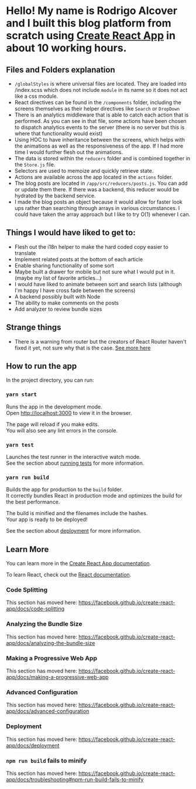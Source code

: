 # Hello!  My name is Rodrigo Alcover and I built this blog platform from scratch using [Create React App](https://github.com/facebook/create-react-app) in about 10 working hours.


## Files and Folders explanation
* `/globalStyles` is where universal files are located.  They are loaded into /index.scss which does not include `module` in its name so it does not act like a css module.
* React directives can be found in the `/components` folder, including the screens themselves as their helper directives like `Search` or `DropDown`
* There is an analytics middleware that is able to catch each action that is performed.  As you can see in that file, some actions have been chosen to dispatch analytics events to the server (there is no server but this is where that functionality would exist)
* Using HOC to have inheritance between the screens, which helps with the animations as well as the responsiveness of the app.  If I had more time I would further flesh out the animations.
* The data is stored within the `reducers` folder and is combined together in the `Store.js` file.
* Selectors are used to memoize and quickly retrieve state.
* Actions are available across the app located in the `actions` folder.
* The blog posts are located in `/app/src/reducers/posts.js`.  You can add or update them there.  If there was a backend, this reducer would be hydrated by the backend service.
* I made the blog posts an object because it would allow for faster look ups rather than searching through arrays in various circumstances.  I could have taken the array approach but I like to try O(1) whenever I can.

## Things I would have liked to get to:
* Flesh out the i18n helper to make the hard coded copy easier to translate
* Implement related posts at the bottom of each article
* Enable sharing functionality of some sort
* Maybe built a drawer for mobile but not sure what I would put in it. (maybe my list of favorite articles...)
* I would have liked to animate between sort and search lists (although I'm happy I have cross fade between the screens)
* A backend possibly built with Node
* The ability to make comments on the posts
* Add analyzer to review bundle sizes

## Strange things
* There is a warning from router but the creators of React Router haven't fixed it yet, not sure why that is the case. [See more here](https://github.com/ReactTraining/react-router/issues/6382)

## How to run the app

In the project directory, you can run:

### `yarn start`

Runs the app in the development mode.<br>
Open [http://localhost:3000](http://localhost:3000) to view it in the browser.

The page will reload if you make edits.<br>
You will also see any lint errors in the console.

### `yarn test`

Launches the test runner in the interactive watch mode.<br>
See the section about [running tests](https://facebook.github.io/create-react-app/docs/running-tests) for more information.

### `yarn run build`

Builds the app for production to the `build` folder.<br>
It correctly bundles React in production mode and optimizes the build for the best performance.

The build is minified and the filenames include the hashes.<br>
Your app is ready to be deployed!

See the section about [deployment](https://facebook.github.io/create-react-app/docs/deployment) for more information.

## Learn More

You can learn more in the [Create React App documentation](https://facebook.github.io/create-react-app/docs/getting-started).

To learn React, check out the [React documentation](https://reactjs.org/).

### Code Splitting

This section has moved here: https://facebook.github.io/create-react-app/docs/code-splitting

### Analyzing the Bundle Size

This section has moved here: https://facebook.github.io/create-react-app/docs/analyzing-the-bundle-size

### Making a Progressive Web App

This section has moved here: https://facebook.github.io/create-react-app/docs/making-a-progressive-web-app

### Advanced Configuration

This section has moved here: https://facebook.github.io/create-react-app/docs/advanced-configuration

### Deployment

This section has moved here: https://facebook.github.io/create-react-app/docs/deployment

### `npm run build` fails to minify

This section has moved here: https://facebook.github.io/create-react-app/docs/troubleshooting#npm-run-build-fails-to-minify
